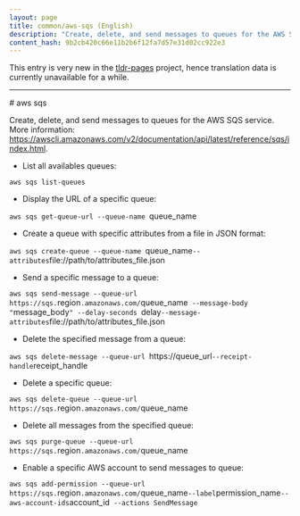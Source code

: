 ```yaml
---
layout: page
title: common/aws-sqs (English)
description: "Create, delete, and send messages to queues for the AWS SQS service."
content_hash: 9b2cb420c66e11b2b6f12fa7d57e31d02cc922e3
---
```


This entry is very new in the [tldr-pages](https://github.com/tldr-pages/tldr) project, hence translation data is currently unavailable for a while.

<hr># aws sqs

Create, delete, and send messages to queues for the AWS SQS service.
More information: <https://awscli.amazonaws.com/v2/documentation/api/latest/reference/sqs/index.html>.

- List all availables queues:

`aws sqs list-queues`

- Display the URL of a specific queue:

`aws sqs get-queue-url --queue-name `<span class="tldr-var badge badge-pill bg-dark-lm bg-white-dm text-white-lm text-dark-dm font-weight-bold">queue_name</span>

- Create a queue with specific attributes from a file in JSON format:

`aws sqs create-queue --queue-name `<span class="tldr-var badge badge-pill bg-dark-lm bg-white-dm text-white-lm text-dark-dm font-weight-bold">queue_name</span>` --attributes `<span class="tldr-var badge badge-pill bg-dark-lm bg-white-dm text-white-lm text-dark-dm font-weight-bold">file://path/to/attributes_file.json</span>

- Send a specific message to a queue:

`aws sqs send-message --queue-url https://sqs.`<span class="tldr-var badge badge-pill bg-dark-lm bg-white-dm text-white-lm text-dark-dm font-weight-bold">region</span>`.amazonaws.com/`<span class="tldr-var badge badge-pill bg-dark-lm bg-white-dm text-white-lm text-dark-dm font-weight-bold">queue_name</span>` --message-body "`<span class="tldr-var badge badge-pill bg-dark-lm bg-white-dm text-white-lm text-dark-dm font-weight-bold">message_body</span>`" --delay-seconds `<span class="tldr-var badge badge-pill bg-dark-lm bg-white-dm text-white-lm text-dark-dm font-weight-bold">delay</span>` --message-attributes `<span class="tldr-var badge badge-pill bg-dark-lm bg-white-dm text-white-lm text-dark-dm font-weight-bold">file://path/to/attributes_file.json</span>

- Delete the specified message from a queue:

`aws sqs delete-message --queue-url `<span class="tldr-var badge badge-pill bg-dark-lm bg-white-dm text-white-lm text-dark-dm font-weight-bold">https://queue_url</span>` --receipt-handle `<span class="tldr-var badge badge-pill bg-dark-lm bg-white-dm text-white-lm text-dark-dm font-weight-bold">receipt_handle</span>

- Delete a specific queue:

`aws sqs delete-queue --queue-url https://sqs.`<span class="tldr-var badge badge-pill bg-dark-lm bg-white-dm text-white-lm text-dark-dm font-weight-bold">region</span>`.amazonaws.com/`<span class="tldr-var badge badge-pill bg-dark-lm bg-white-dm text-white-lm text-dark-dm font-weight-bold">queue_name</span>

- Delete all messages from the specified queue:

`aws sqs purge-queue --queue-url https://sqs.`<span class="tldr-var badge badge-pill bg-dark-lm bg-white-dm text-white-lm text-dark-dm font-weight-bold">region</span>`.amazonaws.com/`<span class="tldr-var badge badge-pill bg-dark-lm bg-white-dm text-white-lm text-dark-dm font-weight-bold">queue_name</span>

- Enable a specific AWS account to send messages to queue:

`aws sqs add-permission --queue-url https://sqs.`<span class="tldr-var badge badge-pill bg-dark-lm bg-white-dm text-white-lm text-dark-dm font-weight-bold">region</span>`.amazonaws.com/`<span class="tldr-var badge badge-pill bg-dark-lm bg-white-dm text-white-lm text-dark-dm font-weight-bold">queue_name</span>` --label `<span class="tldr-var badge badge-pill bg-dark-lm bg-white-dm text-white-lm text-dark-dm font-weight-bold">permission_name</span>` --aws-account-ids `<span class="tldr-var badge badge-pill bg-dark-lm bg-white-dm text-white-lm text-dark-dm font-weight-bold">account_id</span>` --actions SendMessage`
